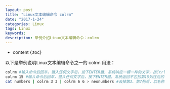 ```yaml
---
layout: post
title: "Linux文本编辑命令 colrm"
date: "2017-1-24"
categories: Linux
tags: Linux
keywords:
description: 举例介绍Linux文本编辑命令：colrm
---
```


* content
{:toc}


以下是举例说明Linux文本编辑命令之一的 colrm 用法：

```bash
colrm #输入命令后回车，键入任何文字后，按下ENTER鍵，系统响应一模一样的文字，按Ctrl+c退出
colrm 15 #输入命令后回车，键入任何文字后，按下ENTER鍵，系统返回不包括第15列往后的字符（只返回前十四个字符）
cat numbers | colrm 3 3 | colrm 6 6 > neonumbers #去掉第3、第7列后，以名称为 neonumbers 的文件存储结果（去掉第三列后第七列就变为了第六列，所以命令中写6）
```
